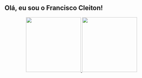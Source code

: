 ## Olá, eu sou o Francisco Cleiton!

<div align="center">
  <a href="https://www.instagram.com/franciscocleiton_/">
  <img height="180em" src="https://github-readme-stats.vercel.app/api?username=franciscocleiton&show_icons=true&theme=dark&include_all_commits=true&count_private=true"/>
  <img height="180em" src="https://github-readme-stats.vercel.app/api/top-langs/?username=franciscocleiton&layout=compact&langs_count=7&theme=dark"/>
</div>

<!--
**franciscocleiton/franciscocleiton** is a ✨ _special_ ✨ repository because its `README.md` (this file) appears on your GitHub profile.

Here are some ideas to get you started:

- 🔭 I’m currently working on ...
- 🌱 I’m currently learning ...
- 👯 I’m looking to collaborate on ...
- 🤔 I’m looking for help with ...
- 💬 Ask me about ...
- 📫 How to reach me: ...
- 😄 Pronouns: ...
- ⚡ Fun fact: ...
-->
